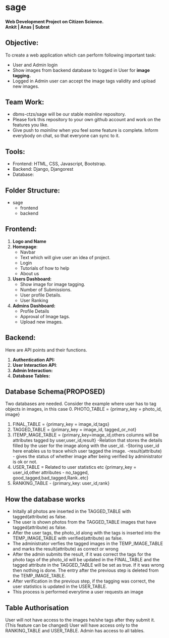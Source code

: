 # sage
#### Web Development Project on Citizen Science.<br>Ankit | Anas | Subrat

## Objective:
To create a web application which can perform following important task:
- User and Admin login
- Show images from backend database to logged in  User for **image tagging.**
- Logged in Admin user can accept the image tags validity and upload new images.

## Team Work:
- dbms-ctzs/sage will be our stable *mainline* repository.
- Please fork this repository to your own github account and work on the features you like.
- Give push to *mainline* when you feel some feature is complete. Inform everybody on chat, so that everyone can sync to it.

## Tools:
- Frontend: HTML, CSS, Javascript, Bootstrap.
- Backend: Django, Djangorest
- Database:

## Folder Structure:
- sage
     - frontend
     - backend

## Frontend:
1. **Logo and Name**
2. **Homepage**: 
     - Navbar
     - Text which will give user an idea of project.
     - Login
     - Tutorials of how to help
     - About us
3. **Users Dashboard:**  
    - Show image for image tagging.
    - Number of Submissions.
    - User profile Details.
    - User Ranking
4. **Admins Dashboard:**
    - Profile Details
    - Approval of Image tags.
    - Upload new images.

## Backend:
Here are API points and their functions.
1. **Authentication API:**
2. **User Interaction API**:
3. **Admin Interaction:**
4. **Database Tables:**
 
## Database Schema(PROPOSED)
Two databases are needed. Consider the example where user has to tag objects in images, in this case
0. PHOTO_TABLE = {primary_key = photo_id, image}
1. FINAL_TABLE = {primary_key = image_id,tags}
2. TAGGED_TABLE = {primary_key = image_id, tagged_or_not}
3. ITEMP_MAGE_TABLE = {primary_key=image_id,others columns will be attributes tagged by user,user_id,result}
     -Relation that stores the details filled by the user for the image along with the user_id.
     -Storing user_id here enables us to trace which user tagged the image.
     -result(attribute) - gives the status of whether image after being verified by administrator is ok or not.
4. USER_TABLE = Related to user statistics etc
     {primary_key = user_id,other attributes - no_tagged, good_tagged,bad_tagged,Rank..etc}
5. RANKING_TABLE - {primary_key: user_id,rank}
## How the database works     
- Initally all photos are inserted in the TAGGED_TABLE with tagged(attribute) as false.
- The user is shown photos from the TAGGED_TABLE images that have tagged(attribute) as false.
- After the user tags, the photo_id along with the tags is inserted into the TEMP_IMAGE_TABLE with verified(attribute) as false.
- The administrator verfies the tagged images in the TEMP_IMAGE_TABLE  and marks the result(attribute) as correct or wrong
- After the admin submits the result, if it was correct the tags for the photo tags of the photo_id will be updated in the FINAL_TABLE
     and the tagged attribute in the TAGGED_TABLE will be set as true. If it was wrong then nothing is done.
     The entry after the previous step is deleted from the TEMP_IMAGE_TABLE.
- After verification in the previous step, if the tagging was correct, the user statistics is updated in the USER_TABLE.
- This process is performed everytime a user requests an image
## Table Authorisation
User will not have access to the images he/she tags after they submit it.(This feature can be changed)
User will have access only to the RANKING_TABLE and USER_TABLE.
Admin has access to all tables.
